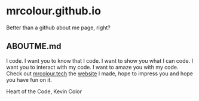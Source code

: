 # mrcolour.github.io

Better than a github about me page, right?

## ABOUTME.md

I code. I want you to know that I code. I want to show you what I can code. I want you to interact with my code. I want to amaze you with my code.
Check out [mrcolour.tech](https://www.mrcolour.tech) the [website](https://mrcolour.github.io/) I made, hope to impress you and hope you have fun on it.

Heart of the Code,
Kevin Color
